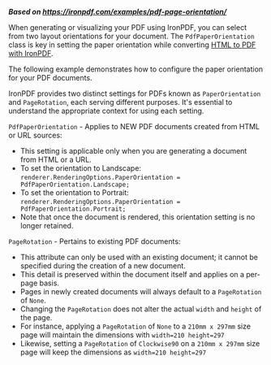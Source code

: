***Based on <https://ironpdf.com/examples/pdf-page-orientation/>***

When generating or visualizing your PDF using IronPDF, you can select from two layout orientations for your document. The `PdfPaperOrientation` class is key in setting the paper orientation while converting [HTML to PDF with IronPDF](https://ironpdf.com/tutorials/html-to-pdf/).

The following example demonstrates how to configure the paper orientation for your PDF documents.

IronPDF provides two distinct settings for PDFs known as `PaperOrientation` and `PageRotation`, each serving different purposes. It's essential to understand the appropriate context for using each setting.

`PdfPaperOrientation` - Applies to NEW PDF documents created from HTML or URL sources:

- This setting is applicable only when you are generating a document from HTML or a URL.
- To set the orientation to Landscape: `renderer.RenderingOptions.PaperOrientation = PdfPaperOrientation.Landscape;`
- To set the orientation to Portrait: `renderer.RenderingOptions.PaperOrientation = PdfPaperOrientation.Portrait;`
- Note that once the document is rendered, this orientation setting is no longer retained.

`PageRotation` - Pertains to existing PDF documents:

- This attribute can only be used with an existing document; it cannot be specified during the creation of a new document.
- This detail is preserved within the document itself and applies on a per-page basis.
- Pages in newly created documents will always default to a `PageRotation` of `None`.
- Changing the `PageRotation` does not alter the actual `width` and `height` of the page.
- For instance, applying a `PageRotation` of `None` to a `210mm x 297mm` size page will maintain the dimensions with `width=210 height=297`
- Likewise, setting a `PageRotation` of `Clockwise90` on a `210mm x 297mm` size page will keep the dimensions as `width=210 height=297`